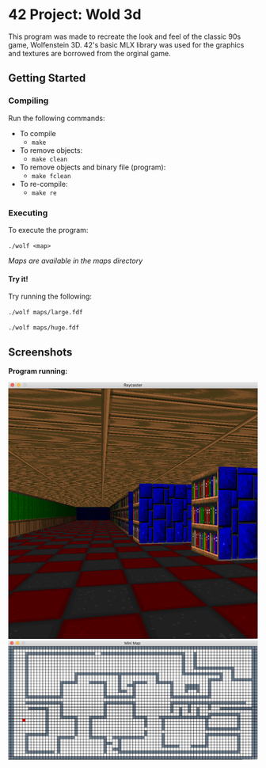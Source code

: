 # 42 Project: Wold 3d

This program was made to recreate the look and feel of the classic 90s game, Wolfenstein 3D. 42's basic MLX library was used for the graphics and textures are borrowed from the orginal game.

## Getting Started

### Compiling

Run the following commands:

* To compile
	- `make`
* To remove objects:
	- `make clean`
* To remove objects and binary file (program):
	- `make fclean`
* To re-compile:
	- `make re`

### Executing

To execute the program:

`./wolf <map>`

*Maps are available in the maps directory*

#### Try it!

Try running the following:

`./wolf maps/large.fdf`

`./wolf maps/huge.fdf`

## Screenshots

**Program running:**

<img src="screenshots/wolf3d.png" width="550" />

<img src="screenshots/minimap.png" width="550" />


